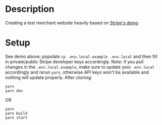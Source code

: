 # Description
Creating a test merchant website heavily based on [Stripe's demo](https://github.com/stripe-samples/nextjs-typescript-react-stripe-js)

# Setup
See demo above; populate  `cp .env.local.example .env.local` and then fill in private/public Stripe developer keys accordingly.
Note: if you pull changes in the `.env.local.example`, make sure to update your `.env.local` accordingly and rerun `yarn`, otherwise API keys won't be available and nothing will update properly.
After cloning:
```
yarn
yarn dev
```
OR 
```
yarn
yarn build
yarn start
```
